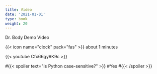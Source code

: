 ```yaml
---
title: Video
date: '2021-01-01'
type: book
weight: 20
---
```


Dr. Body Demo Video

<!--more-->

{{< icon name="clock" pack="fas" >}} about 1 minutes

{{< youtube Cfx66gy9K9c >}}


#{{< spoiler text="Is Python case-sensitive?" >}}
#Yes
#{{< /spoiler >}}
